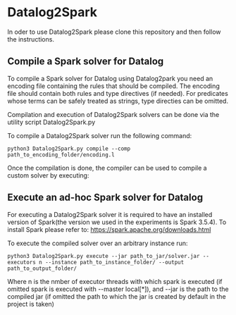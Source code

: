 
# Datalog2Spark 
In oder to use Datalog2Spark please clone this repository and then follow the instructions.

## Compile a Spark solver for Datalog
To compile a Spark solver for Datalog using Datalog2park you need an encoding file containing the rules that should be compiled.
The encoding file should contain both rules and type directives (if needed).
For predicates whose terms can be safely treated as strings, type directies can be omitted.

Compilation and execution of Datalog2Spark solvers can be done via the utility script Datalog2Spark.py


To compile a Datalog2Spark solver run the following command:
```
python3 Datalog2Spark.py compile --comp path_to_encoding_folder/encoding.l
```
Once the compilation is done, the compiler can be used to compile a custom solver by executing:



## Execute an ad-hoc Spark solver for Datalog
For executing a Datalog2Spark solver it is required to have an installed version of Spark(the version we used in the experiments is Spark 3.5.4). 
To install Spark please refer to: https://spark.apache.org/downloads.html

To execute the compiled solver over an arbitrary instance run:
```
python3 Datalog2Spark.py execute --jar path_to_jar/solver.jar --executors n --instance path_to_instance_folder/ --output path_to_output_folder/
```
Where n is the nmber of executor threads with which spark is executed (if omitted spark is executed with --master local[*]), and --jar is the path to the compiled jar (if omitted the path to which the jar is created by default in the project is taken)
